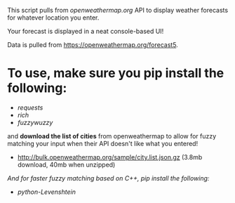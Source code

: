 This script pulls from _openweathermap.org_ API to display weather forecasts for whatever location you enter.

Your forecast is displayed in a neat console-based UI!

Data is pulled from https://openweathermap.org/forecast5.

# To use, make sure you pip install the following:
- _requests_
- _rich_ 
- _fuzzywuzzy_

and **download the list of cities** from openweathermap to allow for fuzzy matching your input when their API doesn't like what you entered!
- http://bulk.openweathermap.org/sample/city.list.json.gz (3.8mb download, 40mb when unzipped)

_And for faster fuzzy matching based on C++, pip install the following:_
- _python-Levenshtein_
